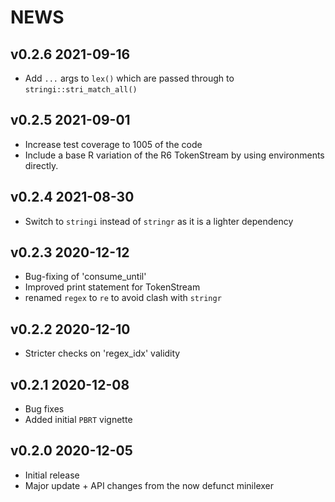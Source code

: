 NEWS
============

v0.2.6 2021-09-16
------------------

* Add `...` args to `lex()` which are passed through to `stringi::stri_match_all()`

v0.2.5 2021-09-01
------------------

* Increase test coverage to 1005 of the code
* Include a base R variation of the R6 TokenStream by using environments
  directly.


v0.2.4 2021-08-30
------------------

* Switch to `stringi` instead of `stringr` as it is a lighter dependency

v0.2.3 2020-12-12
------------------

* Bug-fixing of 'consume_until'
* Improved print statement for TokenStream
* renamed `regex` to `re` to avoid clash with `stringr`

v0.2.2 2020-12-10
------------------

* Stricter checks on 'regex_idx' validity

v0.2.1 2020-12-08
------------------

* Bug fixes
* Added initial `PBRT` vignette

v0.2.0 2020-12-05
------------------

* Initial release
* Major update + API changes from the now defunct minilexer
